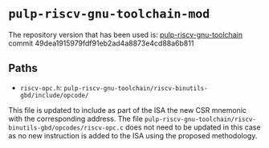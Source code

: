 # `pulp-riscv-gnu-toolchain-mod`
The repository version that has been used is: 
[pulp-riscv-gnu-toolchain](https://github.com/pulp-platform/pulp-riscv-gnu-toolchain.git)
commit 49dea1915979fdf91eb2ad4a8873e4cd88a6b811

## Paths

- `riscv-opc.h`: `pulp-riscv-gnu-toolchain/riscv-binutils-gbd/include/opcode/`

This file is updated to include as part of the ISA the new CSR mnemonic with the corresponding address. 
The file `pulp-riscv-gnu-toolchain/riscv-binutils-gbd/opcodes/riscv-opc.c` does not need to be updated in this case as no new instruction is added to the ISA using the proposed methodology.
